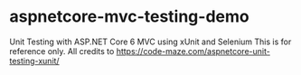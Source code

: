# aspnetcore-mvc-testing-demo
Unit Testing with ASP.NET Core 6 MVC using xUnit and Selenium
This is for reference only. All credits to https://code-maze.com/aspnetcore-unit-testing-xunit/
